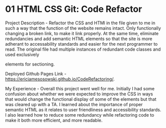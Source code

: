 # 01 HTML CSS Git: Code Refactor
 
Project Description
    - Refactor the CSS and HTMl in the file given to me in such a way that the function of the website remains intact. Only functionally changing a broken link, to make it link properly. At the same time, eliminate redundancies and add semantic HTML elements so that the site is more adherant to accessability standards and easier for the next programmer to read. The original file had multiple instances of redundant code classes and used exclusively <div> elements for sectioning.

Deployed Github Pages Link
    - https://ericjamesosowski.github.io/CodeRefactoring/.

My Experience
    - Overall this project went well for me. Initially I had some confusion about whether we were expected to improve the CSS in ways that would change the functional display of some of the elements but that was cleared up with a TA. I learned about the importance of proper semantic HTML as it relates to user friendliness and accessibility standards. I also learned how to reduce some redundancy while refactoring code to make it both more efficient, and more readable.